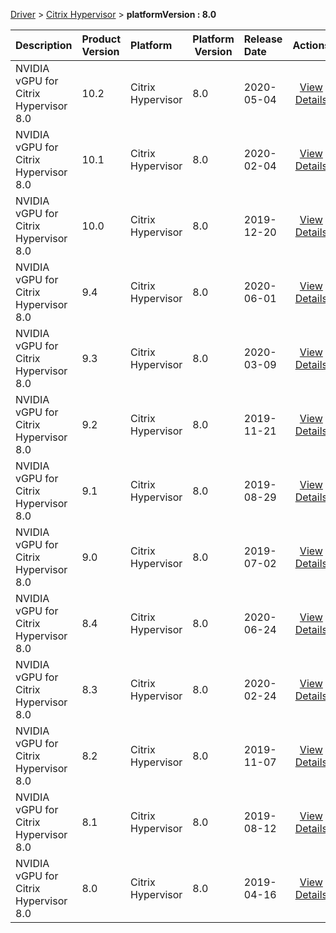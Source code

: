 
[Driver](/README.md)  >  [Citrix Hypervisor](/index/Driver/Citrix_Hypervisor.md)  >  **platformVersion : 8.0**



| Description            | Product Version    | Platform                | Platform Version           | Release Date           |             Actions              |
| ---------------------- | :----------------- | :---------------------- | -------------------------- | :--------------------- | :------------------------------: |
| NVIDIA vGPU for Citrix Hypervisor 8.0 | 10.2 | Citrix Hypervisor | 8.0 | 2020-05-04 | [View Details](/details/5e016b_NVIDIA_vGPU_for_Citrix_Hypervisor_8.0.md) |
| NVIDIA vGPU for Citrix Hypervisor 8.0 | 10.1 | Citrix Hypervisor | 8.0 | 2020-02-04 | [View Details](/details/0c8ed2_NVIDIA_vGPU_for_Citrix_Hypervisor_8.0.md) |
| NVIDIA vGPU for Citrix Hypervisor 8.0 | 10.0 | Citrix Hypervisor | 8.0 | 2019-12-20 | [View Details](/details/4582ec_NVIDIA_vGPU_for_Citrix_Hypervisor_8.0.md) |
| NVIDIA vGPU for Citrix Hypervisor 8.0 | 9.4 | Citrix Hypervisor | 8.0 | 2020-06-01 | [View Details](/details/c82d45_NVIDIA_vGPU_for_Citrix_Hypervisor_8.0.md) |
| NVIDIA vGPU for Citrix Hypervisor 8.0 | 9.3 | Citrix Hypervisor | 8.0 | 2020-03-09 | [View Details](/details/6be850_NVIDIA_vGPU_for_Citrix_Hypervisor_8.0.md) |
| NVIDIA vGPU for Citrix Hypervisor 8.0 | 9.2 | Citrix Hypervisor | 8.0 | 2019-11-21 | [View Details](/details/946a3d_NVIDIA_vGPU_for_Citrix_Hypervisor_8.0.md) |
| NVIDIA vGPU for Citrix Hypervisor 8.0 | 9.1 | Citrix Hypervisor | 8.0 | 2019-08-29 | [View Details](/details/b334e5_NVIDIA_vGPU_for_Citrix_Hypervisor_8.0.md) |
| NVIDIA vGPU for Citrix Hypervisor 8.0 | 9.0 | Citrix Hypervisor | 8.0 | 2019-07-02 | [View Details](/details/83b088_NVIDIA_vGPU_for_Citrix_Hypervisor_8.0.md) |
| NVIDIA vGPU for Citrix Hypervisor 8.0 | 8.4 | Citrix Hypervisor | 8.0 | 2020-06-24 | [View Details](/details/c30bc8_NVIDIA_vGPU_for_Citrix_Hypervisor_8.0.md) |
| NVIDIA vGPU for Citrix Hypervisor 8.0 | 8.3 | Citrix Hypervisor | 8.0 | 2020-02-24 | [View Details](/details/a56a58_NVIDIA_vGPU_for_Citrix_Hypervisor_8.0.md) |
| NVIDIA vGPU for Citrix Hypervisor 8.0 | 8.2 | Citrix Hypervisor | 8.0 | 2019-11-07 | [View Details](/details/df6559_NVIDIA_vGPU_for_Citrix_Hypervisor_8.0.md) |
| NVIDIA vGPU for Citrix Hypervisor 8.0 | 8.1 | Citrix Hypervisor | 8.0 | 2019-08-12 | [View Details](/details/34910c_NVIDIA_vGPU_for_Citrix_Hypervisor_8.0.md) |
| NVIDIA vGPU for Citrix Hypervisor 8.0 | 8.0 | Citrix Hypervisor | 8.0 | 2019-04-16 | [View Details](/details/a5e0a3_NVIDIA_vGPU_for_Citrix_Hypervisor_8.0.md) |
